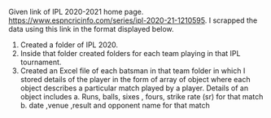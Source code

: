 Given link of IPL 2020-2021 home page.
https://www.espncricinfo.com/series/ipl-2020-21-1210595.
I scrapped the data using this link in the format displayed below.

1. Created a folder of IPL 2020.
2. Inside that folder created folders for each team playing in that IPL tournament.
3. Created an Excel file of each batsman in that team folder in which I stored details of the player in the form of array of object where each object describes a particular match played by a player. 
Details of an object includes
	a. Runs, balls, sixes , fours, strike rate (sr) for that match
	b. date ,venue ,result and opponent name for that match
